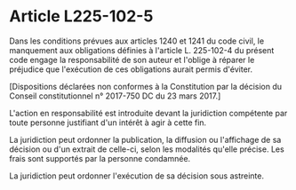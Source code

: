 # Article L225-102-5

Dans les conditions prévues aux articles 1240 et 1241 du code civil, le manquement aux obligations définies à l'article L. 225-102-4 du présent code engage la responsabilité de son auteur et l'oblige à réparer le préjudice que l'exécution de ces obligations aurait permis d'éviter.

\[Dispositions déclarées non conformes à la Constitution par la décision du Conseil constitutionnel n° 2017-750 DC du 23 mars 2017.\]

L'action en responsabilité est introduite devant la juridiction compétente par toute personne justifiant d'un intérêt à agir à cette fin.

La juridiction peut ordonner la publication, la diffusion ou l'affichage de sa décision ou d'un extrait de celle-ci, selon les modalités qu'elle précise. Les frais sont supportés par la personne condamnée.

La juridiction peut ordonner l'exécution de sa décision sous astreinte.

